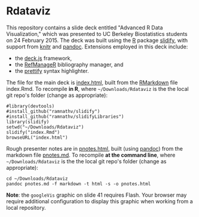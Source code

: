 # Rdataviz
This repository contains a slide deck entitled "Advanced R Data Visualization," which was presented to UC Berkeley Biostatistics students on 24 February 2015.  The deck was built using the [R](http://www.r-project.org/) package [slidify](http://ramnathv.github.io/slidify/), with support from [knitr](http://cran.r-project.org/web/packages/knitr/index.html) and [pandoc](http://johnmacfarlane.net/pandoc/).  Extensions employed in this deck include:
+ the [deck.js](https://github.com/imakewebthings/deck.js) framework,
+ the [RefManageR](http://cran.r-project.org/web/packages/RefManageR/index.html) bibliography manager, and
+ the [prettify](https://code.google.com/p/google-code-prettify/) syntax highlighter.

The file for the main deck is [index.html](https://saraemoore.github.io/Rdataviz/index.html), built from the [RMarkdown](http://rmarkdown.rstudio.com/) file index.Rmd. To recompile **in R**, where `~/Downloads/Rdataviz` is the the local git repo's folder (change as appropriate):

```
#library(devtools)
#install_github("ramnathv/slidify")
#install_github("ramnathv/slidifyLibraries")
library(slidify)
setwd("~/Downloads/Rdataviz")
slidify("index.Rmd")
browseURL("index.html")
```

Rough presenter notes are in [pnotes.html](https://saraemoore.github.io/Rdataviz/pnotes.html), built (using [pandoc](http://johnmacfarlane.net/pandoc/)) from the markdown file [pnotes.md](https://github.com/saraemoore/Rdataviz/blob/gh-pages/pnotes.md). To recompile **at the command line**, where `~/Downloads/Rdataviz` is the the local git repo's folder (change as appropriate):

```
cd ~/Downloads/Rdataviz
pandoc pnotes.md -f markdown -t html -s -o pnotes.html
```

**Note**: the `googleVis` graphic on slide 41 requires Flash. Your browser may require additional configuration to display this graphic when working from a local repository.
